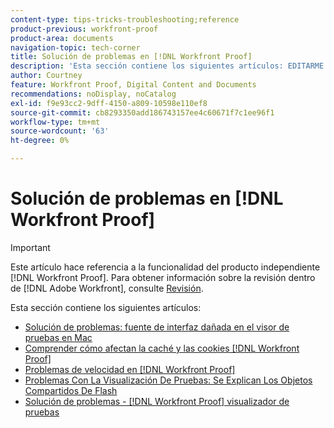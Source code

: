 ```yaml
---
content-type: tips-tricks-troubleshooting;reference
product-previous: workfront-proof
product-area: documents
navigation-topic: tech-corner
title: Solución de problemas en [!DNL Workfront Proof]
description: 'Esta sección contiene los siguientes artículos: EDITARME.'
author: Courtney
feature: Workfront Proof, Digital Content and Documents
recommendations: noDisplay, noCatalog
exl-id: f9e93cc2-9dff-4150-a809-10598e110ef8
source-git-commit: cb8293350add186743157ee4c60671f7c1ee96f1
workflow-type: tm+mt
source-wordcount: '63'
ht-degree: 0%

---
```


# Solución de problemas en [!DNL Workfront Proof]

>[!IMPORTANT]
>
>Este artículo hace referencia a la funcionalidad del producto independiente [!DNL Workfront Proof]. Para obtener información sobre la revisión dentro de [!DNL Adobe Workfront], consulte [Revisión](../../../review-and-approve-work/proofing/proofing.md).

Esta sección contiene los siguientes artículos:

* [Solución de problemas: fuente de interfaz dañada en el visor de pruebas en Mac](../../../workfront-proof/wp-tech-corner/troubleshooting/corrupted-interface-font-pv-mac.md)
* [Comprender cómo afectan la caché y las cookies [!DNL Workfront Proof]](../../../workfront-proof/wp-tech-corner/troubleshooting/how-cache-cookies-affect-pv.md)
* [Problemas de velocidad en [!DNL Workfront Proof]](../../../workfront-proof/wp-tech-corner/troubleshooting/speed-issue.md)
* [Problemas Con La Visualización De Pruebas: Se Explican Los Objetos Compartidos De Flash](../../../workfront-proof/wp-tech-corner/troubleshooting/view-proof-flash-shared-object.md)
* [Solución de problemas - [!DNL Workfront Proof] visualizador de pruebas](../../../workfront-proof/wp-tech-corner/troubleshooting/proofing-viewer.md)
